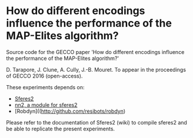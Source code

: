 # How do different encodings influence the performance of the MAP-Elites algorithm?

Source code for the GECCO paper 'How do different encodings influence the performance of the MAP-Elites algorithm?'

D. Tarapore, J. Clune, A. Cully, J.-B. Mouret. To appear in the proceedings of GECCO 2016 (open-access).

These experiments depends on:
- [Sferes2](http://github.com/sferes2/sferes2)
- [nn2, a module for sferes2](http://github.com/sferes2/n22)
- [Robdyn]((http://github.com/resibots/robdyn)

Please refer to the documentation of Sferes2 (wiki) to compile sferes2 and be able to replicate the present experiments.
